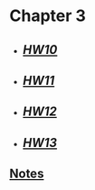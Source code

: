 # **Chapter 3**

- ## [***HW10***](/MATH18/CH3/HW10)
- ## [***HW11***](/MATH18/CH3/HW11)
- ## [***HW12***](/MATH18/CH3/HW12)
- ## [***HW13***](/MATH18/CH3/HW13)<br>

## [**Notes**](/MATH18/CH3/CH3notes)